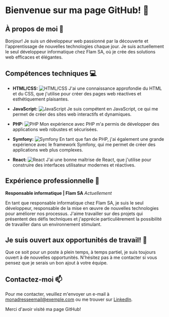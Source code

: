 # Bienvenue sur ma page GitHub! 👋

## À propos de moi 🚀

Bonjour! Je suis un développeur web passionné par la découverte et l'apprentissage de nouvelles technologies chaque jour. Je suis actuellement le seul développeur informatique chez Flam SA, où je crée des solutions web efficaces et élégantes.

## Compétences techniques 💻

- **HTML/CSS:** ![HTML/CSS](https://img.icons8.com/color/48/000000/html-5--v1.png) J'ai une connaissance approfondie du HTML et du CSS, que j'utilise pour créer des pages web réactives et esthétiquement plaisantes.

- **JavaScript:** ![JavaScript](https://img.icons8.com/color/48/000000/javascript.png) Je suis compétent en JavaScript, ce qui me permet de créer des sites web interactifs et dynamiques.

- **PHP:** ![PHP](https://img.icons8.com/officel/40/000000/php-logo.png) Mon expérience avec PHP m'a permis de développer des applications web robustes et sécurisées.

- **Symfony:** ![Symfony](https://img.icons8.com/color/48/000000/symfony.png) En tant que fan de PHP, j'ai également une grande expérience avec le framework Symfony, qui me permet de créer des applications web plus complexes.

- **React:** ![React](https://img.icons8.com/plasticine/48/000000/react.png) J'ai une bonne maîtrise de React, que j'utilise pour construire des interfaces utilisateur modernes et réactives.

## Expérience professionnelle 🏢

**Responsable informatique | Flam SA**
*Actuellement*

En tant que responsable informatique chez Flam SA, je suis le seul développeur, responsable de la mise en œuvre de nouvelles technologies pour améliorer nos processus. J'aime travailler sur des projets qui présentent des défis techniques et j'apprécie particulièrement la possibilité de travailler dans un environnement stimulant.

## Je suis ouvert aux opportunités de travail! 🤝

Que ce soit pour un poste à plein temps, à temps partiel, je suis toujours ouvert à de nouvelles opportunités. N'hésitez pas à me contacter si vous pensez que je serais un bon ajout à votre équipe.

## Contactez-moi 📫

Pour me contacter, veuillez m'envoyer un e-mail à [monadresseemail@exemple.com](mailto:khaled.bribri@laposte.net) ou me trouver sur [LinkedIn](https://www.linkedin.com/in/khaled-bribri-38b9721b6/).

Merci d'avoir visité ma page GitHub!
